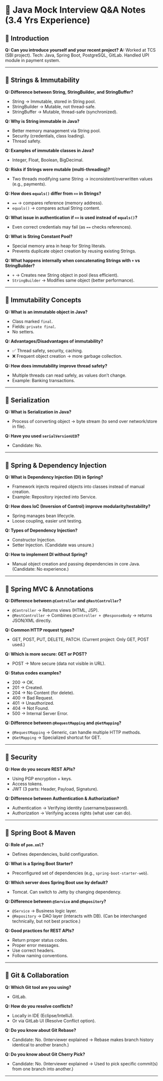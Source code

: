 # 📘 Java Mock Interview Q\&A Notes (3.4 Yrs Experience)

## 🔹 Introduction

**Q: Can you introduce yourself and your recent project?**
**A:** Worked at TCS (SBI project). Tech: Java, Spring Boot, PostgreSQL, GitLab. Handled UPI module in payment system.

---

## 🔹 Strings & Immutability

**Q: Difference between String, StringBuilder, and StringBuffer?**

* String → Immutable, stored in String pool.
* StringBuilder → Mutable, not thread-safe.
* StringBuffer → Mutable, thread-safe (synchronized).

**Q: Why is String immutable in Java?**

* Better memory management via String pool.
* Security (credentials, class loading).
* Thread safety.

**Q: Examples of immutable classes in Java?**

* Integer, Float, Boolean, BigDecimal.

**Q: Risks if Strings were mutable (multi-threading)?**

* Two threads modifying same String → inconsistent/overwritten values (e.g., payments).

**Q: How does `equals()` differ from `==` in Strings?**

* `==` → compares reference (memory address).
* `equals()` → compares actual String content.

**Q: What issue in authentication if `==` is used instead of `equals()`?**

* Even correct credentials may fail (as `==` checks references).

**Q: What is String Constant Pool?**

* Special memory area in heap for String literals.
* Prevents duplicate object creation by reusing existing Strings.

**Q: What happens internally when concatenating Strings with `+` vs StringBuilder?**

* `+` → Creates new String object in pool (less efficient).
* `StringBuilder` → Modifies same object (better performance).

---

## 🔹 Immutability Concepts

**Q: What is an immutable object in Java?**

* Class marked `final`.
* Fields: `private final`.
* No setters.

**Q: Advantages/Disadvantages of immutability?**

* ✅ Thread safety, security, caching.
* ❌ Frequent object creation → more garbage collection.

**Q: How does immutability improve thread safety?**

* Multiple threads can read safely, as values don’t change.
* Example: Banking transactions.

---

## 🔹 Serialization

**Q: What is Serialization in Java?**

* Process of converting object → byte stream (to send over network/store in file).

**Q: Have you used `serialVersionUID`?**

* Candidate: No.

---

## 🔹 Spring & Dependency Injection

**Q: What is Dependency Injection (DI) in Spring?**

* Framework injects required objects into classes instead of manual creation.
* Example: Repository injected into Service.

**Q: How does IoC (Inversion of Control) improve modularity/testability?**

* Spring manages bean lifecycle.
* Loose coupling, easier unit testing.

**Q: Types of Dependency Injection?**

* Constructor Injection.
* Setter Injection.
  (Candidate was unsure.)

**Q: How to implement DI without Spring?**

* Manual object creation and passing dependencies in core Java. (Candidate: No experience.)

---

## 🔹 Spring MVC & Annotations

**Q: Difference between `@Controller` and `@RestController`?**

* `@Controller` → Returns views (HTML, JSP).
* `@RestController` → Combines `@Controller + @ResponseBody` → returns JSON/XML directly.

**Q: Common HTTP request types?**

* GET, POST, PUT, DELETE, PATCH.
  (Current project: Only GET, POST used.)

**Q: Which is more secure: GET or POST?**

* POST → More secure (data not visible in URL).

**Q: Status codes examples?**

* 200 → OK.
* 201 → Created.
* 204 → No Content (for delete).
* 400 → Bad Request.
* 401 → Unauthorized.
* 404 → Not Found.
* 500 → Internal Server Error.

**Q: Difference between `@RequestMapping` and `@GetMapping`?**

* `@RequestMapping` → Generic, can handle multiple HTTP methods.
* `@GetMapping` → Specialized shortcut for GET.

---

## 🔹 Security

**Q: How do you secure REST APIs?**

* Using PGP encryption + keys.
* Access tokens.
* JWT (3 parts: Header, Payload, Signature).

**Q: Difference between Authentication & Authorization?**

* Authentication → Verifying identity (username/password).
* Authorization → Verifying access rights (what user can do).

---

## 🔹 Spring Boot & Maven

**Q: Role of `pom.xml`?**

* Defines dependencies, build configuration.

**Q: What is a Spring Boot Starter?**

* Preconfigured set of dependencies (e.g., `spring-boot-starter-web`).

**Q: Which server does Spring Boot use by default?**

* Tomcat. Can switch to Jetty by changing dependency.

**Q: Difference between `@Service` and `@Repository`?**

* `@Service` → Business logic layer.
* `@Repository` → DAO layer (interacts with DB).
  (Can be interchanged technically, but not best practice.)

**Q: Good practices for REST APIs?**

* Return proper status codes.
* Proper error messages.
* Use correct headers.
* Follow naming conventions.

---

## 🔹 Git & Collaboration

**Q: Which Git tool are you using?**

* GitLab.

**Q: How do you resolve conflicts?**

* Locally in IDE (Eclipse/IntelliJ).
* Or via GitLab UI (Resolve Conflict option).

**Q: Do you know about Git Rebase?**

* Candidate: No.
  (Interviewer explained → Rebase makes branch history identical to another branch.)

**Q: Do you know about Git Cherry Pick?**

* Candidate: No.
  (Interviewer explained → Used to pick specific commit(s) from one branch into another.)

---
